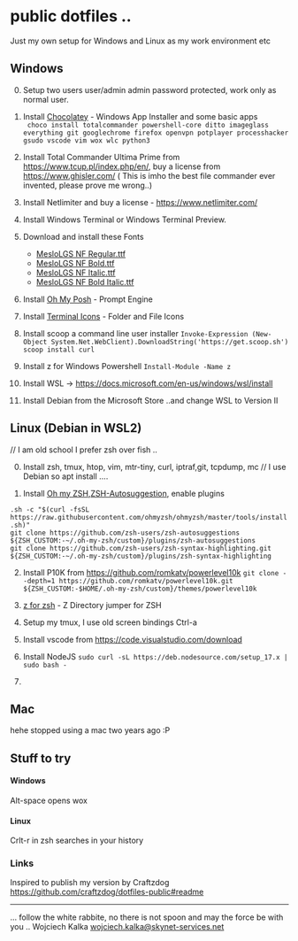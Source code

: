 # public dotfiles .. 
Just my own setup for Windows and Linux as my work environment etc


## Windows

0. Setup two users user/admin admin password protected, work only as normal user.  

1. Install [Chocolatey](https://chocolatey.org/) - Windows App Installer and some basic apps <br>
` choco install totalcommander powershell-core ditto imageglass everything git googlechrome firefox openvpn potplayer processhacker gsudo vscode vim wox wlc python3`

2. Install Total Commander Ultima Prime from https://www.tcup.pl/index.php/en/, buy a license from https://www.ghisler.com/ (
This is imho the best file commander ever invented, please prove me wrong..)

3. Install Netlimiter and buy a license - https://www.netlimiter.com/

4. Install Windows Terminal or Windows Terminal Preview.

5. Download and install these Fonts
   - [MesloLGS NF Regular.ttf](
       https://github.com/romkatv/powerlevel10k-media/raw/master/MesloLGS%20NF%20Regular.ttf)
   - [MesloLGS NF Bold.ttf](
       https://github.com/romkatv/powerlevel10k-media/raw/master/MesloLGS%20NF%20Bold.ttf)
   - [MesloLGS NF Italic.ttf](
       https://github.com/romkatv/powerlevel10k-media/raw/master/MesloLGS%20NF%20Italic.ttf)
   - [MesloLGS NF Bold Italic.ttf](
       https://github.com/romkatv/powerlevel10k-media/raw/master/MesloLGS%20NF%20Bold%20Italic.ttf)

6. Install [Oh My Posh](https://ohmyposh.dev/) - Prompt Engine

7. Install [Terminal Icons](https://github.com/devblackops/Terminal-Icons) - Folder and File Icons

8. Install scoop a command line user installer
`Invoke-Expression (New-Object System.Net.WebClient).DownloadString('https://get.scoop.sh')`
`scoop install curl` 

9. Install z for Windows Powershell 
`Install-Module -Name z`

9. Install WSL -> https://docs.microsoft.com/en-us/windows/wsl/install

10. Install Debian from the Microsoft Store ..and change WSL to Version II

## Linux (Debian in WSL2)

// I am old school I prefer zsh over fish .. 

0. Install zsh, tmux, htop, vim, mtr-tiny, curl, iptraf,git, tcpdump, mc // I use Debian so apt install ....

1. Install [Oh my ZSH](https://ohmyz.sh),[ZSH-Autosuggestion](https://github.com/zsh-users/zsh-autosuggestions),  enable plugins<br>

`.sh -c "$(curl -fsSL https://raw.githubusercontent.com/ohmyzsh/ohmyzsh/master/tools/install.sh)"` <br>
`git clone https://github.com/zsh-users/zsh-autosuggestions ${ZSH_CUSTOM:-~/.oh-my-zsh/custom}/plugins/zsh-autosuggestions` <br>
`git clone https://github.com/zsh-users/zsh-syntax-highlighting.git ${ZSH_CUSTOM:-~/.oh-my-zsh/custom}/plugins/zsh-syntax-highlighting`


2. Install P10K from https://github.com/romkatv/powerlevel10k
`git clone --depth=1 https://github.com/romkatv/powerlevel10k.git ${ZSH_CUSTOM:-$HOME/.oh-my-zsh/custom}/themes/powerlevel10k` <br>

3. [z for zsh](https://github.com/agkozak/zsh-z) - Z Directory jumper for ZSH

4. Setup my tmux, I use old screen bindings Ctrl-a

5. Install vscode from https://code.visualstudio.com/download

6. Install NodeJS
`sudo curl -sL https://deb.nodesource.com/setup_17.x | sudo bash -` 

7. 
 
## Mac 
 
hehe stopped using a mac two years ago :P 

## Stuff to try

#### Windows
Alt-space opens wox

#### Linux
Crlt-r in zsh searches in your history

### Links
Inspired to publish my version by Craftzdog
https://github.com/craftzdog/dotfiles-public#readme

---
... follow the white rabbite, no there is not spoon and may the force be with you .. 
Wojciech Kalka <wojciech.kalka@skynet-services.net>
